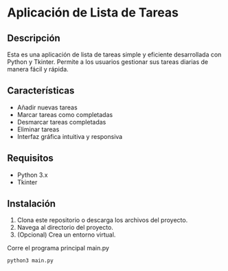 # Aplicación de Lista de Tareas

## Descripción

Esta es una aplicación de lista de tareas simple y eficiente desarrollada con Python y Tkinter. Permite a los usuarios gestionar sus tareas diarias de manera fácil y rápida.

## Características

- Añadir nuevas tareas
- Marcar tareas como completadas
- Desmarcar tareas completadas
- Eliminar tareas
- Interfaz gráfica intuitiva y responsiva

## Requisitos

- Python 3.x
- Tkinter

## Instalación

1. Clona este repositorio o descarga los archivos del proyecto.
2. Navega al directorio del proyecto.
3. (Opcional) Crea un entorno virtual.

Corre el programa principal main.py

```python
python3 main.py
```
